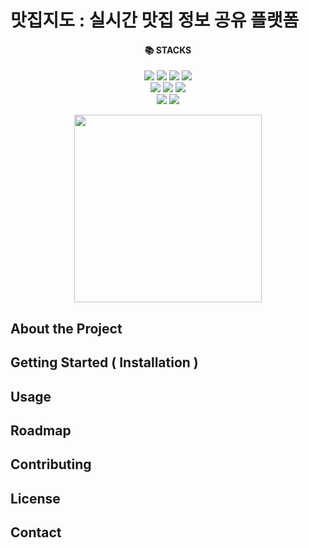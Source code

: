 # 맛집지도 : 실시간 맛집 정보 공유 플랫폼
<div align="center"><h4>📚 STACKS</h4> </div>
<div align="center">
<img src="https://img.shields.io/badge/html-E34F26?style=for-the-badge&logo=html5&logoColor=white">
<img src="https://img.shields.io/badge/css-1572B6?style=for-the-badge&logo=css3&logoColor=white">
<img src="https://img.shields.io/badge/node.js-339933?style=for-the-badge&logo=Node.js&logoColor=white"> <img src="https://img.shields.io/badge/express-000000?style=for-the-badge&logo=express&logoColor=white">
  <br>
  <img src="https://img.shields.io/badge/AWS EC2-232F3E?style=for-the-badge&logo=amazon%20aws&logoColor=white"/>
  <img src="https://img.shields.io/badge/NGINX-009639?style=for-the-badge&logo=NGINX&logoColor=white">
  <img src="https://img.shields.io/badge/socket.io-010101?style=for-the-badge&logo=socket.io&logoColor=white">
  <br>
  <img src="https://img.shields.io/badge/AWS RDS-232F3E?style=for-the-badge&logo=amazon%20aws&logoColor=white"/>
  <img src="https://img.shields.io/badge/mysql-4479A1?style=for-the-badge&logo=mysql&logoColor=white">
<br>
</div>
<p align="center"><img src="/uploads/f2c62af097272859d8f37acda908d6aa/그림1.png" width="300" height="300"></p>

</div>



## About the Project
## Getting Started ( Installation )
## Usage
## Roadmap
## Contributing
## License
## Contact